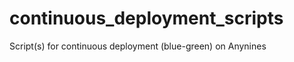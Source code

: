 continuous_deployment_scripts
=============================

Script(s) for continuous deployment (blue-green) on Anynines
